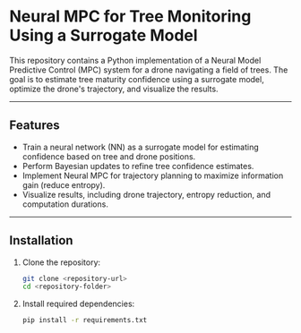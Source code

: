 # Neural MPC for Tree Monitoring Using a Surrogate Model

This repository contains a Python implementation of a Neural Model Predictive Control (MPC) system for a drone navigating a field of trees. The goal is to estimate tree maturity confidence using a surrogate model, optimize the drone's trajectory, and visualize the results.

---

## Features
- Train a neural network (NN) as a surrogate model for estimating confidence based on tree and drone positions.
- Perform Bayesian updates to refine tree confidence estimates.
- Implement Neural MPC for trajectory planning to maximize information gain (reduce entropy).
- Visualize results, including drone trajectory, entropy reduction, and computation durations.

---

## Installation

1. Clone the repository:
    ```bash
    git clone <repository-url>
    cd <repository-folder>
    ```

2. Install required dependencies:
    ```bash
    pip install -r requirements.txt
    ```
